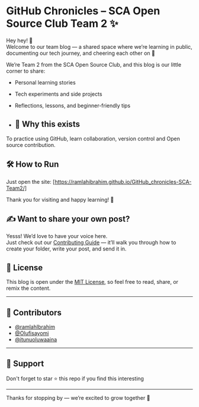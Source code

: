 # GitHub Chronicles – SCA Open Source Club Team 2 ✨

Hey hey! 👋  
Welcome to our team blog — a shared space where we’re learning in public, documenting our tech journey, and cheering each other on 🚀

We’re Team 2 from the SCA Open Source Club, and this blog is our little corner to share:

- Personal learning stories
- Tech experiments and side projects
- Reflections, lessons, and beginner-friendly tips
  
- ## 🌟 Why this exists
To practice using GitHub, learn collaboration, version control and Open source contribution.

## 🛠 How to Run
Just open the site: [https://ramlahibrahim.github.io/GitHub_chronicles-SCA-Team2/]


Thank you for visiting and happy learning! 🚀


## ✍️ Want to share your own post?

Yesss! We’d love to have your voice here.  
Just check out our [Contributing Guide](CONTRIBUTING.md) — it’ll walk you through how to create your folder, write your post, and send it in.

## 📜 License

This blog is open under the [MIT License](LICENSE), so feel free to read, share, or remix the content.

---

## 👥 Contributors

- [@ramlahIbrahim](https://github.com/ramlahIbrahim-ramlahIbrahim)
- [@Olufisayomi](https://github.com/Olufisayomi-Olufisayomi)
- [@itunuoluwaaina](https://github.com/itunuoluwaaina-itunuoluwaaina)

---

## 📧 Support


Don't forget to star ⭐ this repo if you find this interesting

---
Thanks for stopping by — we’re excited to grow together 🌱
